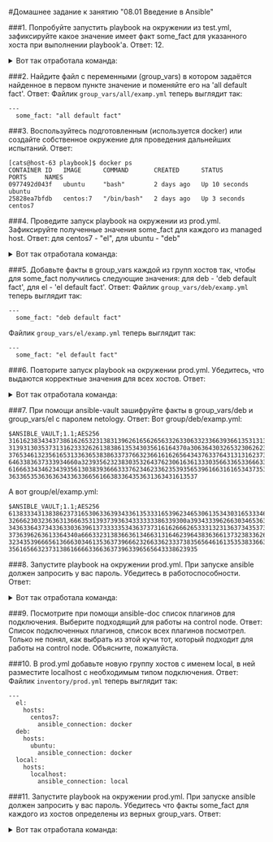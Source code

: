 #Домашнее задание к занятию "08.01 Введение в Ansible"

###1. Попробуйте запустить playbook на окружении из test.yml, зафиксируйте какое значение имеет факт some_fact для указанного хоста при выполнении playbook'a.
Ответ: 12.

<details><summary>Вот так отработала команда:</summary> 

```text
[cats@host-63 playbook]$ ansible-playbook -i inventory/test.yml site.yml

PLAY [Print os facts] *********************************************************************************************************************************************************************************************************************

TASK [Gathering Facts] ********************************************************************************************************************************************************************************************************************
[WARNING]: Platform linux on host localhost is using the discovered Python interpreter at /usr/bin/python3.9, but future installation of another Python interpreter could change the meaning of that path. See
https://docs.ansible.com/ansible-core/2.12/reference_appendices/interpreter_discovery.html for more information.
ok: [localhost]

TASK [Print OS] ***************************************************************************************************************************************************************************************************************************
ok: [localhost] => {
    "msg": "Altlinux"
}

TASK [Print fact] *************************************************************************************************************************************************************************************************************************
ok: [localhost] => {
    "msg": 12
}

PLAY RECAP ********************************************************************************************************************************************************************************************************************************
localhost                  : ok=3    changed=0    unreachable=0    failed=0    skipped=0    rescued=0    ignored=0   
```
</details>

###2. Найдите файл с переменными (group_vars) в котором задаётся найденное в первом пункте значение и поменяйте его на 'all default fact'.
Ответ:
Файлик `group_vars/all/examp.yml` теперь выглядит так:
```text
---
  some_fact: "all default fact" 
```

###3. Воспользуйтесь подготовленным (используется docker) или создайте собственное окружение для проведения дальнейших испытаний.
Ответ:
```text
[cats@host-63 playbook]$ docker ps
CONTAINER ID   IMAGE      COMMAND       CREATED      STATUS          PORTS     NAMES
0977492d043f   ubuntu     "bash"        2 days ago   Up 10 seconds             ubuntu
25828ea7bfdb   centos:7   "/bin/bash"   2 days ago   Up 3 seconds              centos7
```

###4. Проведите запуск playbook на окружении из prod.yml. Зафиксируйте полученные значения some_fact для каждого из managed host.
Ответ: для centos7 - "el", для ubuntu - "deb"

<details><summary>Вот так отработала команда:</summary> 

```text
[cats@host-63 playbook]$ ansible-playbook -i inventory/prod.yml site.yml 

PLAY [Print os facts] *********************************************************************************************************************************************************************************************************************

TASK [Gathering Facts] ********************************************************************************************************************************************************************************************************************
[WARNING]: Distribution Ubuntu 20.04 on host ubuntu should use /usr/bin/python3, but is using /usr/bin/python2.7, since the discovered platform python interpreter was not present. See https://docs.ansible.com/ansible-
core/2.12/reference_appendices/interpreter_discovery.html for more information.
ok: [ubuntu]
ok: [centos7]

TASK [Print OS] ***************************************************************************************************************************************************************************************************************************
ok: [centos7] => {
    "msg": "CentOS"
}
ok: [ubuntu] => {
    "msg": "Ubuntu"
}

TASK [Print fact] *************************************************************************************************************************************************************************************************************************
ok: [centos7] => {
    "msg": "el"
}
ok: [ubuntu] => {
    "msg": "deb"
}

PLAY RECAP ********************************************************************************************************************************************************************************************************************************
centos7                    : ok=3    changed=0    unreachable=0    failed=0    skipped=0    rescued=0    ignored=0   
ubuntu                     : ok=3    changed=0    unreachable=0    failed=0    skipped=0    rescued=0    ignored=0   
```
</details>

###5. Добавьте факты в group_vars каждой из групп хостов так, чтобы для some_fact получились следующие значения: для deb - 'deb default fact', для el - 'el default fact'.
Ответ:
Файлик `group_vars/deb/examp.yml` теперь выглядит так:
```text
---
  some_fact: "deb default fact"
```

Файлик `group_vars/el/examp.yml` теперь выглядит так:
```text
---
  some_fact: "el default fact"
```

###6. Повторите запуск playbook на окружении prod.yml. Убедитесь, что выдаются корректные значения для всех хостов.
Ответ:
<details><summary>Вот так отработала команда:</summary> 

```text
[cats@host-63 playbook]$ ansible-playbook -i inventory/prod.yml site.yml 

PLAY [Print os facts] *********************************************************************************************************************************************************************************************************************

TASK [Gathering Facts] ********************************************************************************************************************************************************************************************************************
[WARNING]: Distribution Ubuntu 20.04 on host ubuntu should use /usr/bin/python3, but is using /usr/bin/python2.7, since the discovered platform python interpreter was not present. See https://docs.ansible.com/ansible-
core/2.12/reference_appendices/interpreter_discovery.html for more information.
ok: [ubuntu]
ok: [centos7]

TASK [Print OS] ***************************************************************************************************************************************************************************************************************************
ok: [centos7] => {
    "msg": "CentOS"
}
ok: [ubuntu] => {
    "msg": "Ubuntu"
}

TASK [Print fact] *************************************************************************************************************************************************************************************************************************
ok: [centos7] => {
    "msg": "el default fact"
}
ok: [ubuntu] => {
    "msg": "deb default fact"
}

PLAY RECAP ********************************************************************************************************************************************************************************************************************************
centos7                    : ok=3    changed=0    unreachable=0    failed=0    skipped=0    rescued=0    ignored=0   
ubuntu                     : ok=3    changed=0    unreachable=0    failed=0    skipped=0    rescued=0    ignored=0   

```
</details>

###7. При помощи ansible-vault зашифруйте факты в group_vars/deb и group_vars/el с паролем netology.
Ответ:
Вот group/deb/examp.yml:
```text
$ANSIBLE_VAULT;1.1;AES256
31616238343437386162653231383139626165626563326330633233663936613531313762656632
3139313035373131623332626138386135343035616164370a306364303265323062623463626661
37653461323561653133636538386337376632366161626564343763376431313162373538303137
6463383637333934660a323935623238303532643762306163613330356633653366633734393565
61666334346234393561303839366633376234623362353935653961663161653437353262636363
3633653536363634336336656166383364353631363431613537
```

А вот group/el/examp.yml:
```text
$ANSIBLE_VAULT;1.1;AES256
61383334313838623731653063363934336135333165396234653061353430316533346633343535
3266623032363631366635313937393634333333386339300a393433396266303465363531333138
34363364373433633036396137333335343637373161626662653331323136373435373832376134
3736396263613364340a666332313836636134663131646239643836366137323833626432343366
32343539666561366630346135363739666232663362333738356564616135353833663764643431
3561656632373138616666336636373963396565643338623935
```

###8. Запустите playbook на окружении prod.yml. При запуске ansible должен запросить у вас пароль. Убедитесь в работоспособности.
Ответ:
<details><summary>Вот так отработала команда:</summary> 

```text
[cats@host-63 playbook]$ ansible-playbook -i inventory/prod.yml site.yml --ask-vault-pass
Vault password: 

PLAY [Print os facts] *********************************************************************************************************************************************************************************************************************

TASK [Gathering Facts] ********************************************************************************************************************************************************************************************************************
[WARNING]: Distribution Ubuntu 20.04 on host ubuntu should use /usr/bin/python3, but is using /usr/bin/python2.7, since the discovered platform python interpreter was not present. See https://docs.ansible.com/ansible-
core/2.12/reference_appendices/interpreter_discovery.html for more information.
ok: [ubuntu]
ok: [centos7]

TASK [Print OS] ***************************************************************************************************************************************************************************************************************************
ok: [centos7] => {
    "msg": "CentOS"
}
ok: [ubuntu] => {
    "msg": "Ubuntu"
}

TASK [Print fact] *************************************************************************************************************************************************************************************************************************
ok: [centos7] => {
    "msg": "el default fact"
}
ok: [ubuntu] => {
    "msg": "deb default fact"
}

PLAY RECAP ********************************************************************************************************************************************************************************************************************************
centos7                    : ok=3    changed=0    unreachable=0    failed=0    skipped=0    rescued=0    ignored=0   
ubuntu                     : ok=3    changed=0    unreachable=0    failed=0    skipped=0    rescued=0    ignored=0   
```
</details>

###9. Посмотрите при помощи ansible-doc список плагинов для подключения. Выберите подходящий для работы на control node.
Ответ:
Список подключенных плагинов, список всех плагинов посмотрел. Только не понял, как выбрать из этой кучи тот, который подходит для работы на control node. Объясните, пожалуйста.

###10. В prod.yml добавьте новую группу хостов с именем local, в ней разместите localhost с необходимым типом подключения.
Ответ:
Файлик `inventory/prod.yml` теперь выглядит так:
```text
---
  el:
    hosts:
      centos7:
        ansible_connection: docker
  deb:
    hosts:
      ubuntu:
        ansible_connection: docker
  local:
    hosts:
      localhost:
        ansible_connection: local
```

###11. Запустите playbook на окружении prod.yml. При запуске ansible должен запросить у вас пароль. Убедитесь что факты some_fact для каждого из хостов определены из верных group_vars.
Ответ:
<details><summary>Вот так отработала команда:</summary> 

```text
[cats@host-63 playbook]$ ansible-playbook -i inventory/prod.yml site.yml --ask-vault-pass
Vault password: 

PLAY [Print os facts] *********************************************************************************************************************************************************************************************************************

TASK [Gathering Facts] ********************************************************************************************************************************************************************************************************************
[WARNING]: Distribution Ubuntu 20.04 on host ubuntu should use /usr/bin/python3, but is using /usr/bin/python2.7, since the discovered platform python interpreter was not present. See https://docs.ansible.com/ansible-
core/2.12/reference_appendices/interpreter_discovery.html for more information.
ok: [ubuntu]
ok: [centos7]
[WARNING]: Platform linux on host localhost is using the discovered Python interpreter at /usr/bin/python3.9, but future installation of another Python interpreter could change the meaning of that path. See
https://docs.ansible.com/ansible-core/2.12/reference_appendices/interpreter_discovery.html for more information.
ok: [localhost]

TASK [Print OS] ***************************************************************************************************************************************************************************************************************************
ok: [localhost] => {
    "msg": "Altlinux"
}
ok: [centos7] => {
    "msg": "CentOS"
}
ok: [ubuntu] => {
    "msg": "Ubuntu"
}

TASK [Print fact] *************************************************************************************************************************************************************************************************************************
ok: [localhost] => {
    "msg": "all default fact"
}
ok: [centos7] => {
    "msg": "el default fact"
}
ok: [ubuntu] => {
    "msg": "deb default fact"
}

PLAY RECAP ********************************************************************************************************************************************************************************************************************************
centos7                    : ok=3    changed=0    unreachable=0    failed=0    skipped=0    rescued=0    ignored=0   
localhost                  : ok=3    changed=0    unreachable=0    failed=0    skipped=0    rescued=0    ignored=0   
ubuntu                     : ok=3    changed=0    unreachable=0    failed=0    skipped=0    rescued=0    ignored=0   
```
</details>

